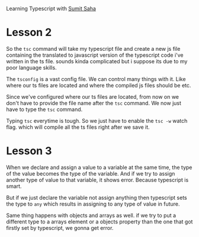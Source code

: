 Learning Typescript with [Sumit Saha](https://www.youtube.com/playlist?list=PLHiZ4m8vCp9PgOOjdyNpc6AoBmKNrp_u3)

# Lesson 2

So the `tsc` command will take my typescript file and create a new js file containing the translated to javascript version of the typescript code i've written in the ts file.
sounds kinda complicated but i suppose its due to my poor language skills.

The `tsconfig` is a vast config file. We can control many things with it. Like where our ts files are located and where the compiled js files should be etc.

Since we've configured where our ts files are located, from now on we don't have to provide the file name after the `tsc` command. We now just have to type the `tsc` command.

Typing `tsc` everytime is tough. So we just have to enable the `tsc -w` watch flag. which will compile all the ts files right after we save it.

# Lesson 3

When we declare and assign a value to a variable at the same time, the type of the value becomes the type of the variable. And if we try to assign another type of value to that variable, it shows error. Because typescript is smart.

But if we just declare the variable not assign anything then typescript sets the type to `any` which results in assigning to any type of value in future.

Same thing happens with objects and arrays as well. if we try to put a different type to a arrays element or a objects property than the one that got firstly set by typescript, we gonna get error.
